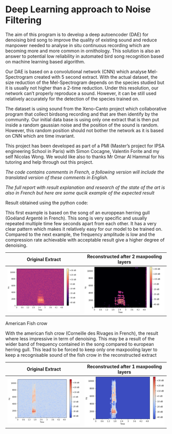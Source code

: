 # Deep Learning approach to Noise Filtering

The aim of this program is to develop a deep autoencoder (DAE) for denoising bird song to improve the quality of existing sound and reduce manpower needed to analyse in situ continuous recording which are becoming more and more common in ornithology. This solution is also an answer to potential low reliability in automated bird song recognition based on machine learning based algorithm.

Our DAE is based on a convolutional network (CNN) which analyse Mel-Spectrogram created with 5 second extract. With the actual dataset, the size reduction of the Mel-Spectrogram depends on the species studied but it is usually not higher than a 2-time reduction. Under this resolution, our network can’t properly reproduce a sound. However, it can be still used relatively accurately for the detection of the species trained on.

The dataset is using sound from the Xeno-Canto project which collaborative program that collect birdsong recording and that are then identify by the community. Our initial data base is using only one extract that is then put inside a random gaussian noise and the position of the sound is random. However, this random position should not bother the network as it is based on CNN which are time invariant.

This project has been developed as part of a PMI (Master’s project for IPSA engineering School in Paris) with Simon Cocagne, Valentin Forite and my self Nicolas Wong. We would like also to thanks Mr Omar Al Hammal for his tutoring and help through out this project. 



*The code contains comments in French, a following version will include the translated version of these comments in English.*

*The full report with result explanation and research of the state of the art is also in French but here are some qucik example of the expected result*

Result obtained using the python code:

This first example is based on the song of an europpean herring gull (Goéland Argenté in French). This song is very specific and usually repeated multiple time few seconds apart from each other. It has a very clear pattern which makes it relatively easy for our model to be trained on. Compared to the next example, the frequency amplitude is low and the compression rate achievable with acceptable result give a higher degree of denoising.

<div align="center">
   
| Original Extract  |  Reconstructed after 2 maxpooling layers |
| ------------- | ------------- |
| <img src="https://github.com/Nicolas-M-Wong/Deep-Learning-approach-to-Noise-Filtering/blob/main/Result/European%20herring%20gull%20-%202%20Maxpooling%20Layer%20-%20Original%20extract.png" width="400"/> | <img src="https://github.com/Nicolas-M-Wong/Deep-Learning-approach-to-Noise-Filtering/blob/main/Result/European%20herring%20gull%20-%202%20Maxpooling%20Layer%20-%20Reconstructed%20Extract.png" width="400"/> |
   
</div>

American Fish crow

With the american fish crow (Corneille des Rivages in French), the result where less impressive in term of denoising. This may be a result of the wider band of frequency contained in the song compared to european herring gull. This lead to be forced to keep only one maxpooling layer to keep a recognisable sound of the fish crow in the reconstructed extract

<div align="center">
   
| Original Extract  |  Reconstructed after 1 maxpooling layers |
| ------------- | ------------- |
| <img src="https://github.com/Nicolas-M-Wong/Deep-Learning-approach-to-Noise-Filtering/blob/main/Result/Fish%20crow%20-%201%20Maxpooling%20Layer%20-%20Original%20Extract.png" width="400"/> | <img src="https://github.com/Nicolas-M-Wong/Deep-Learning-approach-to-Noise-Filtering/blob/main/Result/Fish%20crow%20-%201%20Maxpooling%20Layer%20-%20Reconstructed%20Extract.png" width="400"/> |
   
